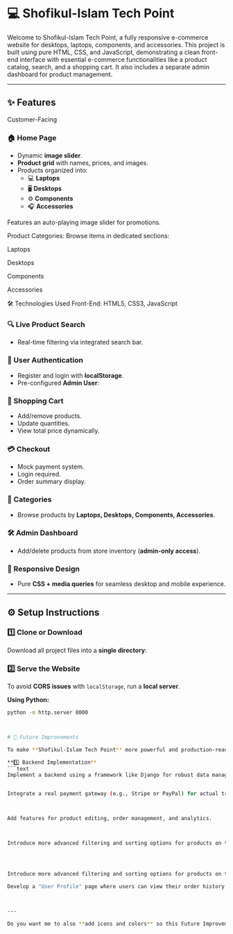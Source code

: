 # 💻 Shofikul-Islam Tech Point

Welcome to Shofikul-Islam Tech Point, a fully responsive e-commerce website for desktops, laptops, components, and accessories. This project is built using pure HTML, CSS, and JavaScript, demonstrating a clean front-end interface with essential e-commerce functionalities like a product catalog, search, and a shopping cart. It also includes a separate admin dashboard for product management.

---



## ✨ Features

Customer-Facing
 
### 🏠 Home Page
- Dynamic **image slider**.
- **Product grid** with names, prices, and images.
- Products organized into:
  - 💻 **Laptops**
  - 🖥 **Desktops**
  - ⚙️ **Components**
  - 🎧 **Accessories**


Features an auto-playing image slider for promotions.

Product Categories: Browse items in dedicated sections:

Laptops

Desktops

Components

Accessories

 
 
🛠️ Technologies Used
Front-End: HTML5, CSS3, JavaScript


### 🔍 Live Product Search
- Real-time filtering via integrated search bar.

### 🔑 User Authentication
- Register and login with **localStorage**.
- Pre-configured **Admin User**:


### 🛒 Shopping Cart
- Add/remove products.
- Update quantities.
- View total price dynamically.

### 💳 Checkout
- Mock payment system.
- Login required.
- Order summary display.

### 📂 Categories
- Browse products by **Laptops, Desktops, Components, Accessories**.

### 🛠 Admin Dashboard
- Add/delete products from store inventory (**admin-only access**).


### 📱 Responsive Design
- Pure **CSS + media queries** for seamless desktop and mobile experience.

---

## ⚙️ Setup Instructions

### 1️⃣ Clone or Download
Download all project files into a **single directory**:


### 2️⃣ Serve the Website
To avoid **CORS issues** with `localStorage`, run a **local server**.

**Using Python:**
```bash
python -m http.server 8000



# 🚀 Future Improvements

To make **Shofikul-Islam Tech Point** more powerful and production-ready, here are the planned enhancements:

**1️⃣ Backend Implementation**  
```text
Implement a backend using a framework like Django for robust data management and API creation.


Integrate a real payment gateway (e.g., Stripe or PayPal) for actual transactions.



Add features for product editing, order management, and analytics.



Introduce more advanced filtering and sorting options for products on the shop page.




Introduce more advanced filtering and sorting options for products on the shop page.

Develop a "User Profile" page where users can view their order history.



---

Do you want me to also **add icons and colors** so this Future Improvements section looks visually engaging on GitHub? That would make it more eye-catching.
